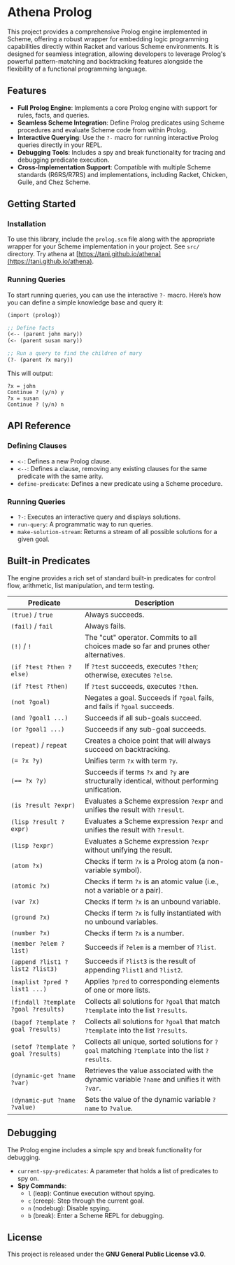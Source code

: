 # Athena Prolog

This project provides a comprehensive Prolog engine implemented in Scheme, offering a robust wrapper for embedding logic programming capabilities directly within Racket and various Scheme environments. It is designed for seamless integration, allowing developers to leverage Prolog's powerful pattern-matching and backtracking features alongside the flexibility of a functional programming language.

## Features

  - **Full Prolog Engine**: Implements a core Prolog engine with support for rules, facts, and queries.
  - **Seamless Scheme Integration**: Define Prolog predicates using Scheme procedures and evaluate Scheme code from within Prolog.
  - **Interactive Querying**: Use the `?-` macro for running interactive Prolog queries directly in your REPL.
  - **Debugging Tools**: Includes a spy and break functionality for tracing and debugging predicate execution.
  - **Cross-Implementation Support**: Compatible with multiple Scheme standards (R6RS/R7RS) and implementations, including Racket, Chicken, Guile, and Chez Scheme.

## Getting Started

### Installation

To use this library, include the `prolog.scm` file along with the appropriate wrapper for your Scheme implementation in your project. See `src/` directory.
Try athena at [https://tani.github.io/athena](https://tani.github.io/athena).

### Running Queries

To start running queries, you can use the interactive `?-` macro. Here’s how you can define a simple knowledge base and query it:

```scheme
(import (prolog))

;; Define facts
(<-- (parent john mary))
(<- (parent susan mary))

;; Run a query to find the children of mary
(?- (parent ?x mary))
```

This will output:

```
?x = john
Continue ? (y/n) y
?x = susan
Continue ? (y/n) n
```

## API Reference

### Defining Clauses

  - `<-`: Defines a new Prolog clause.
  - `<--`: Defines a clause, removing any existing clauses for the same predicate with the same arity.
  - `define-predicate`: Defines a new predicate using a Scheme procedure.

### Running Queries

  - `?-`: Executes an interactive query and displays solutions.
  - `run-query`: A programmatic way to run queries.
  - `make-solution-stream`: Returns a stream of all possible solutions for a given goal.

## Built-in Predicates

The engine provides a rich set of standard built-in predicates for control flow, arithmetic, list manipulation, and term testing.

| Predicate | Description |
| --- | --- |
| `(true)` / `true` | Always succeeds. |
| `(fail)` / `fail` | Always fails. |
| `(!)` / `!` | The "cut" operator. Commits to all choices made so far and prunes other alternatives. |
| `(if ?test ?then ?else)` | If `?test` succeeds, executes `?then`; otherwise, executes `?else`. |
| `(if ?test ?then)` | If `?test` succeeds, executes `?then`. |
| `(not ?goal)` | Negates a goal. Succeeds if `?goal` fails, and fails if `?goal` succeeds. |
| `(and ?goal1 ...)` | Succeeds if all sub-goals succeed. |
| `(or ?goal1 ...)` | Succeeds if any sub-goal succeeds. |
| `(repeat)` / `repeat` | Creates a choice point that will always succeed on backtracking. |
| `(= ?x ?y)` | Unifies term `?x` with term `?y`. |
| `(== ?x ?y)` | Succeeds if terms `?x` and `?y` are structurally identical, without performing unification. |
| `(is ?result ?expr)` | Evaluates a Scheme expression `?expr` and unifies the result with `?result`. |
| `(lisp ?result ?expr)` | Evaluates a Scheme expression `?expr` and unifies the result with `?result`. |
| `(lisp ?expr)` | Evaluates a Scheme expression `?expr` without unifying the result. |
| `(atom ?x)` | Checks if term `?x` is a Prolog atom (a non-variable symbol). |
| `(atomic ?x)` | Checks if term `?x` is an atomic value (i.e., not a variable or a pair). |
| `(var ?x)` | Checks if term `?x` is an unbound variable. |
| `(ground ?x)` | Checks if term `?x` is fully instantiated with no unbound variables. |
| `(number ?x)` | Checks if term `?x` is a number. |
| `(member ?elem ?list)` | Succeeds if `?elem` is a member of `?list`. |
| `(append ?list1 ?list2 ?list3)` | Succeeds if `?list3` is the result of appending `?list1` and `?list2`. |
| `(maplist ?pred ?list1 ...)` | Applies `?pred` to corresponding elements of one or more lists. |
| `(findall ?template ?goal ?results)` | Collects all solutions for `?goal` that match `?template` into the list `?results`. |
| `(bagof ?template ?goal ?results)` | Collects all solutions for `?goal` that match `?template` into the list `?results`. |
| `(setof ?template ?goal ?results)` | Collects all unique, sorted solutions for `?goal` matching `?template` into the list `?results`. |
| `(dynamic-get ?name ?var)` | Retrieves the value associated with the dynamic variable `?name` and unifies it with `?var`. |
| `(dynamic-put ?name ?value)` | Sets the value of the dynamic variable `?name` to `?value`. |

## Debugging

The Prolog engine includes a simple spy and break functionality for debugging.

  - `current-spy-predicates`: A parameter that holds a list of predicates to spy on.
  - **Spy Commands**:
      - `l` (leap): Continue execution without spying.
      - `c` (creep): Step through the current goal.
      - `n` (nodebug): Disable spying.
      - `b` (break): Enter a Scheme REPL for debugging.

## License

This project is released under the **GNU General Public License v3.0**.


